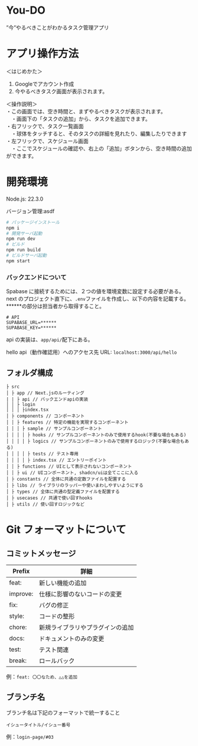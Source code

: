 # You-DO

”今”やるべきことがわかるタスク管理アプリ

# アプリ操作方法
＜はじめかた＞  
1. Googleでアカウント作成  
2. 今やるべきタスク画面が表示されます。
 
＜操作説明＞  
・この画面では、空き時間と、まずやるべきタスクが表示されます。  
　・画面下の「タスクの追加」から、タスクを追加できます。  
・右フリックで、タスク一覧画面  
　・球体をタッチすると、そのタスクの詳細を見れたり、編集したりできます  
・左フリックで、スケジュール画面  
　・ここでスケジュールの確認や、右上の「追加」ボタンから、空き時間の追加ができます。  

# 開発環境

Node.js: 22.3.0

バージョン管理:asdf

```bash
# パッケージインストール
npm i
# 開発サーバ起動
npm run dev
# ビルド
npm run build
# ビルドサーバ起動
npm start
```

### バックエンドについて

Spabase に接続するためには、２つの値を環境変数に設定する必要がある。
next のプロジェクト直下に、`.env`ファイルを作成し、以下の内容を記載する。**\*\***の部分は担当者から取得すること。

```
# API
SUPABASE_URL=******
SUPABASE_KEY=******
```

api の実装は、`app/api/`配下にある。

hello api（動作確認用）へのアクセス先
URL: `localhost:3000/api/hello`

## フォルダ構成

```
├ src
│ ├ app // Next.jsのルーティング
| | ├ api // バックエンドapiの実装
│ │ ├ login
│ │ │ ├index.tsx
│ ├ components // コンポーネント
│ │ ├ features // 特定の機能を実現するコンポーネント
│ │ │ ├ sample // サンプルコンポーネント
│ │ │ │ ├ hooks // サンプルコンポーネントのみで使用するhook(不要な場合もある)
│ │ │ │ ├ logics // サンプルコンポーネントのみで使用するロジック(不要な場合もある)
│ │ │ │ ├ tests // テスト専用
│ │ │ │ ├ index.tsx // エントリーポイント
│ │ ├ functions // UIとして表示されないコンポーネント
│ │ ├ ui // UIコンポーネント, shadcn/uiは全てここに入る
│ ├ constants // 全体に共通の定数ファイルを配置する
│ ├ libs // ライブラリのラッパーや使いまわしやすいようにする
│ ├ types // 全体に共通の型定義ファイルを配置する
│ ├ usecases // 共通で使い回すhooks
│ ├ utils // 使い回すロジックなど
```

# Git フォーマットについて

## コミットメッセージ

| Prefix   | 詳細                             |
| -------- | -------------------------------- |
| feat:    | 新しい機能の追加                 |
| improve: | 仕様に影響のないコードの変更     |
| fix:     | バグの修正                       |
| style:   | コードの整形                     |
| chore:   | 新規ライブラリやプラグインの追加 |
| docs:    | ドキュメントのみの変更           |
| test:    | テスト関連                       |
| break:   | ロールバック                     |

例：`feat: 〇〇なため、△△を追加`

## ブランチ名

ブランチ名は下記のフォーマットで統一すること

`イシュータイトル/イシュー番号`

例：`login-page/#03`
